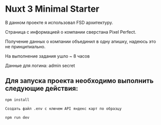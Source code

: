 # Nuxt 3 Minimal Starter

В данном проекте я использовал FSD архитектуру.

Страница с информацией о компании сверстана Pixel Perfect.

Получение данных о компании объединил в одну апишку, надеюсь это не принципиально.

На выполнение задания ушло ~ 8 часов

Данные для логина: admin secret

## Для запуска проекта необходимо выполнить следующие действия:


```bash
npm install

Создать файл .env с ключем API яндекс карт по образцу

npm run dev
```



